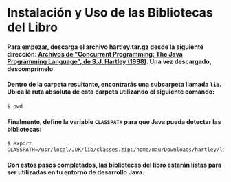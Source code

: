 Instalación y Uso de las Bibliotecas del Libro
==============================================

#### Para empezar, descarga el archivo hartley.tar.gz desde la siguiente dirección: [Archivos de "Concurrent Programming: The Java Programming Language", de S.J. Hartley (1998)](http://lya.fciencias.unam.mx/jloa/hartley.tar.gz). Una vez descargado, descomprímelo.

#### Dentro de la carpeta resultante, encontrarás una subcarpeta llamada `lib`. Ubica la ruta absoluta de esta carpeta utilizando el siguiente comando:
    
    $ pwd 

#### Finalmente, define la variable `CLASSPATH` para que Java pueda detectar las bibliotecas:

    $ export CLASSPATH=/usr/local/JDK/lib/classes.zip:/home/mau/Downloads/hartley/lib:.

####  Con estos pasos completados, las bibliotecas del libro estarán listas para ser utilizadas en tu entorno de desarrollo Java.
